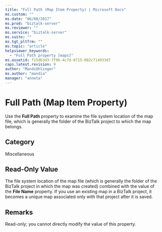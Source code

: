 ```yaml
---
title: "Full Path (Map Item Property) | Microsoft Docs"
ms.custom: ""
ms.date: "06/08/2017"
ms.prod: "biztalk-server"
ms.reviewer: ""
ms.service: "biztalk-server"
ms.suite: ""
ms.tgt_pltfrm: ""
ms.topic: "article"
helpviewer_keywords: 
  - "Full Path property [maps]"
ms.assetid: f15db3d3-7f96-4c7d-8715-082c714933d7
caps.latest.revision: 9
author: "MandiOhlinger"
ms.author: "mandia"
manager: "anneta"
---
```

# Full Path (Map Item Property)
Use the **Full Path** property to examine the file system location of the map file, which is generally the folder of the BizTalk project to which the map belongs.  
  
## Category  
 Miscellaneous  
  
## Read-Only Value  
 The file system location of the map file (which is generally the folder of the BizTalk project in which the map was created) combined with the value of the **File Name** property. If you use an existing map in a BizTalk project, it becomes a unique map associated only with that project after it is saved.  
  
## Remarks  
 Read-only; you cannot directly modify the value of this property.